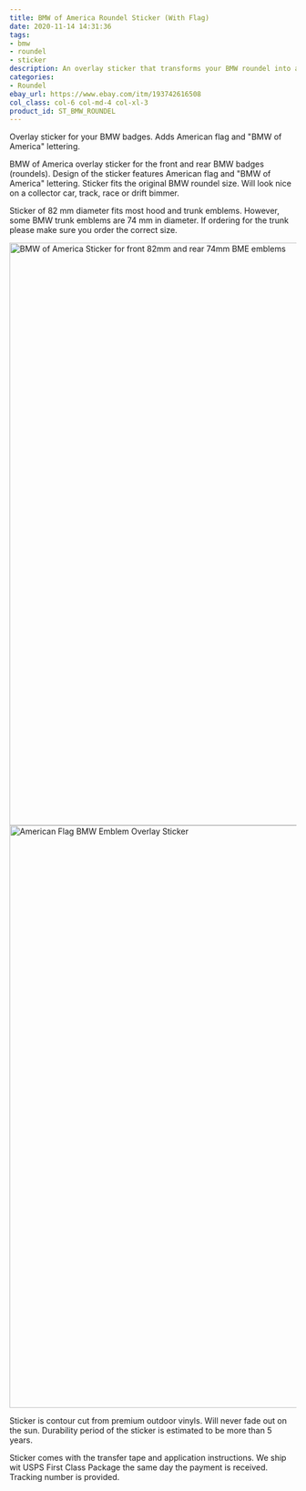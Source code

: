 ```yaml
---
title: BMW of America Roundel Sticker (With Flag)
date: 2020-11-14 14:31:36
tags:
- bmw
- roundel
- sticker
description: An overlay sticker that transforms your BMW roundel into a BMW of America badge with flag and lettering.
categories:
- Roundel
ebay_url: https://www.ebay.com/itm/193742616508
col_class: col-6 col-md-4 col-xl-3
product_id: ST_BMW_ROUNDEL
---
```


Overlay sticker for your BMW badges. Adds American flag and "BMW of America" lettering.

<!-- more -->

BMW of America overlay sticker for the front and rear BMW badges (roundels). Design of the sticker features American flag and "BMW of America" lettering. Sticker fits the original BMW roundel size. Will look nice on a collector car, track, race or drift bimmer.

Sticker of 82 mm diameter fits most hood and trunk emblems. However, some BMW trunk emblems are 74 mm in diameter. If ordering for the trunk please make sure you order the correct size.

<div class="row">
    <div class="col-12 col-md-6">
        <img class="content-image" src="bmw-of-america-overlay-sticker-for-roundel-badge-emblem.jpg" alt="BMW of America Sticker for front 82mm and rear 74mm BME emblems" width="1024" height="1024"/>
    </div>
    <div class="col-12 col-md-6">
        <img class="content-image" src="american-flag-bmw-emblem-roundel-overlay-sticker.jpg" alt="American Flag BMW Emblem Overlay Sticker" width="1024" height="1024"/>    
    </div>
</div>

Sticker is contour cut from premium outdoor vinyls. Will never fade out on the sun. Durability period of the sticker is estimated to be more than 5 years.

Sticker comes with the transfer tape and application instructions. We ship wit USPS First Class Package the same day the payment is received. Tracking number is provided.